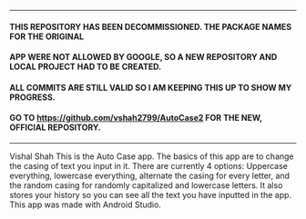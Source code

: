 ****************************************************************************************
#### THIS REPOSITORY HAS BEEN DECOMMISSIONED. THE PACKAGE NAMES FOR THE ORIGINAL
#### APP WERE NOT ALLOWED BY GOOGLE, SO A NEW REPOSITORY AND LOCAL PROJECT HAD TO BE CREATED.
#### ALL COMMITS ARE STILL VALID SO I AM KEEPING THIS UP TO SHOW MY PROGRESS. 
#### GO TO https://github.com/vshah2799/AutoCase2 FOR THE NEW, OFFICIAL REPOSITORY.
****************************************************************************************                                                                           


Vishal Shah
This is the Auto Case app. The basics of this app are to change the casing of text you input in it.
There are currently 4 options: Uppercase everything, lowercase everything, alternate the casing for
every letter, and the random casing for randomly capitalized and lowercase letters. It also stores
your history so you can see all the text you have inputted in the app. This app was made with
Android Studio.

